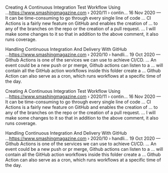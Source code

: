 
Creating A Continuous Integration Test Workflow Using ...https://www.smashingmagazine.com › 2020/11 › contin...
16 Nov 2020 — It can be time-consuming to go through every single line of code ... CI Actions is a fairly new feature on GitHub and enables the creation of ... to any of the branches on the repo or the creation of a pull request. ... I will make some changes to it so that in addition to the above comment, it also runs coverage.

Handling Continuous Integration And Delivery With GitHub ...https://www.smashingmagazine.com › 2020/10 › handli...
19 Oct 2020 — Github Actions is one of the services we can use to achieve CI/CD. ... An event could be a new push or pr merge, Github actions can listen to a ... will contain all the GitHub action workflows inside this folder create a ... Github Action can also serve as a cron, which runs workflows at a specific time of the day.

Creating A Continuous Integration Test Workflow Using ...https://www.smashingmagazine.com › 2020/11 › contin...
16 Nov 2020 — It can be time-consuming to go through every single line of code ... CI Actions is a fairly new feature on GitHub and enables the creation of ... to any of the branches on the repo or the creation of a pull request. ... I will make some changes to it so that in addition to the above comment, it also runs coverage.

Handling Continuous Integration And Delivery With GitHub ...https://www.smashingmagazine.com › 2020/10 › handli...
19 Oct 2020 — Github Actions is one of the services we can use to achieve CI/CD. ... An event could be a new push or pr merge, Github actions can listen to a ... will contain all the GitHub action workflows inside this folder create a ... Github Action can also serve as a cron, which runs workflows at a specific time of the day.
